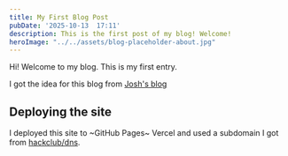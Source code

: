 ```yaml
---
title: My First Blog Post
pubDate: '2025-10-13  17:11'
description: This is the first post of my blog! Welcome!
heroImage: "../../assets/blog-placeholder-about.jpg"
---
```


Hi! Welcome to my blog. This is my first entry.

I got the idea for this blog from [Josh's blog](https://blog.slitrostudio.me/)

## Deploying the site

I deployed this site to ~GitHub Pages~ Vercel and used a subdomain I got from [hackclub/dns](https://github.com/hackclub/dns).
